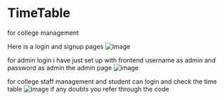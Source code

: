 # TimeTable
for college management

Here is a login and signup pages
![image](https://github.com/harikiran5184/TimeTable/assets/113755124/bd6f8499-6e39-4c8b-94af-edc2ec92057b)

for admin login i have just set up with frontend username as admin and password as admin the admin page
![image](https://github.com/harikiran5184/TimeTable/assets/113755124/8d9c5f42-ec84-451a-90d9-f4f571fa2b56)

for college staff management and student can login and check the time table 
![image](https://github.com/harikiran5184/TimeTable/assets/113755124/00ec4190-1624-4658-aabf-9d8bcbff9127)
if any doubts you refer through the code
